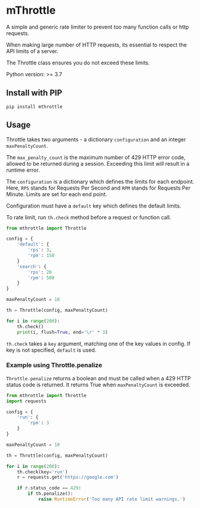# mThrottle

A simple and generic rate limiter to prevent too many function calls or http requests.

When making large number of HTTP requests, its essential to respect the API limits of a server.

The Throttle class ensures you do not exceed these limits.

Python version: >= 3.7

## Install with PIP

```
pip install mthrottle
```

## Usage

Throttle takes two arguments - a dictionary `configuration` and an integer `maxPenaltyCount`.

The `max_penalty_count` is the maximum number of 429 HTTP error code, allowed to be returned during a session. Exceeding this limit will result in a runtime error.

The `configuration` is a dictionary which defines the limits for each endpoint. Here, `RPS` stands for Requests Per Second and `RPM` stands for Requests Per Minute. Limits are set for each end point.

Configuration must have a `default` key which defines the default limits.

To rate limit, run `th.check` method before a request or function call.

```python
from mthrottle import Throttle

config = {
    'default': {
        'rps': 3,
        'rpm': 150
    }
    'search': {
        'rps': 20
        'rpm': 500
    }
}

maxPenaltyCount = 10

th = Throttle(config, maxPenaltyCount)

for i in range(200):
    th.check()
    print(i, flush=True, end='\r' * 3)
```

`th.check` takes a `key` argument, matching one of the key values in config. If key is not specified, `default` is used.

### Example using Throttle.penalize

`Throttle.penalize` returns a boolean and must be called when a 429 HTTP status code is returned. It returns True when `maxPenaltyCount` is exceeded.

```python
from mthrottle import Throttle
import requests

config = {
    'run': {
        'rpm': 3
    }
}

maxPenaltyCount = 10

th = Throttle(config, maxPenaltyCount)

for i in range(200):
    th.check(key='run')
    r = requests.get('https://google.com')

    if r.status_code == 429:
        if th.penalize():
            raise RuntimeError('Too many API rate limit warnings.')
```
